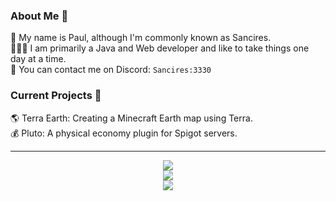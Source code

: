 ### About Me 🚀
🌱 My name is Paul, although I'm commonly known as Sancires. </br>
👨🏼‍💻  I am primarily a Java and Web developer and like to take things one day at a time. </br>
💬 You can contact me on Discord: `Sancires:3330` </br>

### Current Projects 📆
🌎 Terra Earth: Creating a Minecraft Earth map using Terra. </br>
💰 Pluto: A physical economy plugin for Spigot servers. </br>

---

<div align="center">
<img src="https://github-readme-stats.vercel.app/api/top-langs/?username=Sancires&theme=nord&hide_border=true&langs_count=8"> </br>
<img src="https://github-readme-stats.vercel.app/api?username=Sancires&show_icons=true&hide_border=true&theme=nord"> </br>
<img src="https://github-readme-streak-stats.herokuapp.com/?user=Sancires&theme=nord&hide_border=true"> </br>
</div>
</br>
